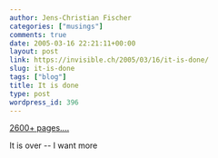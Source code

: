 ```yaml
---
author: Jens-Christian Fischer
categories: ["musings"]
comments: true
date: 2005-03-16 22:21:11+00:00
layout: post
link: https://invisible.ch/2005/03/16/it-is-done/
slug: it-is-done
tags: ["blog"]
title: It is done
type: post
wordpress_id: 396
---
```


[2600+ pages....][1]

It is over -- I want more

[1]: https://www.43things.com/things/view/169
